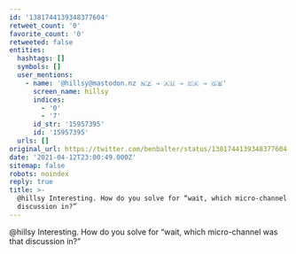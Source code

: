 ```yaml
---
id: '1381744139348377604'
retweet_count: '0'
favorite_count: '0'
retweeted: false
entities:
  hashtags: []
  symbols: []
  user_mentions:
    - name: '@hillsy@mastodon.nz 🇳🇿 ⇒ 🇦🇺 ⇒ 🇨🇦 ⇒ 🇬🇧'
      screen_name: hillsy
      indices:
        - '0'
        - '7'
      id_str: '15957395'
      id: '15957395'
  urls: []
original_url: https://twitter.com/benbalter/status/1381744139348377604
date: '2021-04-12T23:00:49.000Z'
sitemap: false
robots: noindex
reply: true
title: >-
  @hillsy Interesting. How do you solve for “wait, which micro-channel was that
  discussion in?”
---
```


@hillsy Interesting. How do you solve for “wait, which micro-channel was that discussion in?”